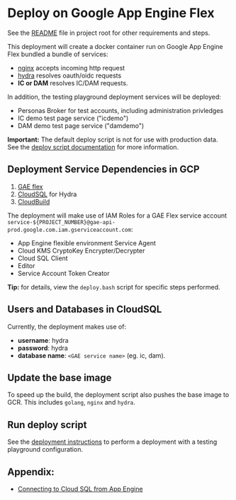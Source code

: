 # Deploy on Google App Engine Flex

See the [README](../README.md) file in project root for other requirements and
steps.

This deployment will create a docker container run on Google App Engine Flex
bundled a bundle of services:

- [nginx](https://www.nginx.com/) accepts incoming http request
- [hydra](https://github.com/ory/hydra) resolves oauth/oidc requests
- **IC or DAM** resolves IC/DAM requests.

In addition, the testing playground deployment services will be deployed:

- Personas Broker for test accounts, including administration privledges
- IC demo test page service ("icdemo")
- DAM demo test page service ("damdemo")

**Important:** The default deploy script is not for use with production data.
See the [deploy script documentation](../deploy.md) for more information.

## Deployment Service Dependencies in GCP

1. [GAE flex](https://cloud.google.com/appengine/docs/flexible/custom-runtimes/quickstart)
2. [CloudSQL](https://cloud.google.com/sql/docs/mysql/quickstart) for Hydra
3. [CloudBuild](https://cloud.google.com/source-repositories/docs/quickstart-triggering-builds-with-source-repositories)

The deployment will make use of IAM Roles for a GAE Flex service account
`service-${PROJECT_NUMBER}@gae-api-prod.google.com.iam.gserviceaccount.com`:

- App Engine flexible environment Service Agent
- Cloud KMS CryptoKey Encrypter/Decrypter
- Cloud SQL Client
- Editor
- Service Account Token Creator

**Tip:** for details, view the `deploy.bash` script for specific steps
performed.

## Users and Databases in CloudSQL

Currently, the deployment makes use of:

*   **username**: hydra
*   **password**: hydra
*   **database name**: `<GAE service name>` (eg. ic, dam).

## Update the base image

To speed up the build, the deployment script also pushes the base image to GCR.
This includes `golang`, `nginx` and `hydra`.

## Run deploy script

See the [deployment instructions](../deploy.md) to perform a deployment with a
testing playground configuration.

## Appendix:

- [Connecting to Cloud SQL from App Engine](https://cloud.google.com/sql/docs/mysql/connect-app-engine)
